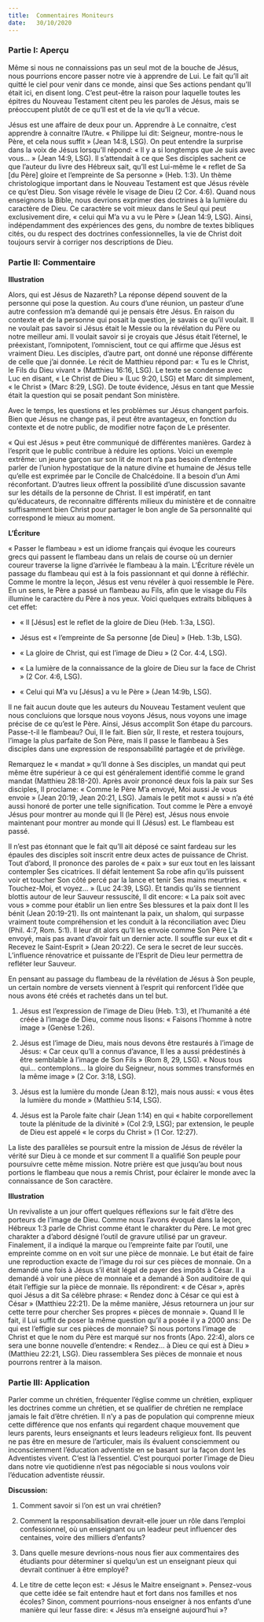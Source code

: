 ```yaml
---
title:  Commentaires Moniteurs
date:   30/10/2020
---
```


### Partie I: Aperçu

Même si nous ne connaissions pas un seul mot de la bouche de Jésus, nous pourrions encore passer notre vie à apprendre de Lui. Le fait qu’Il ait quitté le ciel pour venir dans ce monde, ainsi que Ses actions pendant qu’Il était ici, en disent long. C’est peut-être la raison pour laquelle toutes les épitres du Nouveau Testament citent peu les paroles de Jésus, mais se préoccupent plutôt de ce qu’Il est et de la vie qu’Il a vécue.

Jésus est une affaire de deux pour un. Apprendre à Le connaitre, c’est apprendre à connaitre l’Autre. « Philippe lui dit: Seigneur, montre-nous le Père, et cela nous suffit » (Jean 14:8, LSG). On peut entendre la surprise dans la voix de Jésus lorsqu’Il répond: « Il y a si longtemps que Je suis avec vous... » (Jean 14:9, LSG). Il s’attendait à ce que Ses disciples sachent ce que l’auteur du livre des Hébreux sait, qu’Il est Lui-même le « reflet de Sa [du Père] gloire et l’empreinte de Sa personne » (Heb. 1:3). Un thème christologique important dans le Nouveau Testament est que Jésus révèle ce qu’est Dieu. Son visage révèle le visage de Dieu (2 Cor. 4:6). Quand nous enseignons la Bible, nous devrions exprimer des doctrines à la lumière du caractère de Dieu. Ce caractère se voit mieux dans le Seul qui peut exclusivement dire, « celui qui M’a vu a vu le Père » (Jean 14:9, LSG). Ainsi, indépendamment des expériences des gens, du nombre de textes bibliques cités, ou du respect des doctrines confessionnelles, la vie de Christ doit toujours servir à corriger nos descriptions de Dieu.

### Partie II: Commentaire

**Illustration**

Alors, qui est Jésus de Nazareth? La réponse dépend souvent de la personne qui pose la question. Au cours d’une réunion, un pasteur d’une autre confession m’a demandé qui je pensais être Jésus. En raison du contexte et de la personne qui posait la question, je savais ce qu’il voulait. Il ne voulait pas savoir si Jésus était le Messie ou la révélation du Père ou notre meilleur ami. Il voulait savoir si je croyais que Jésus était l’éternel, le préexistant, l’omnipotent, l’omniscient, tout ce qui affirme que Jésus est vraiment Dieu. Les disciples, d’autre part, ont donné une réponse différente de celle que j’ai donnée. Le récit de Matthieu répond par: « Tu es le Christ, le Fils du Dieu vivant » (Matthieu 16:16, LSG). Le texte se condense avec Luc en disant, « Le Christ de Dieu » (Luc 9:20, LSG) et Marc dit simplement, « le Christ » (Marc 8:29, LSG). De toute évidence, Jésus en tant que Messie était la question qui se posait pendant Son ministère.

Avec le temps, les questions et les problèmes sur Jésus changent parfois. Bien que Jésus ne change pas, il peut être avantageux, en fonction du contexte et de notre public, de modifier notre façon de Le présenter.

« Qui est Jésus » peut être communiqué de différentes manières. Gardez à l’esprit que le public contribue à réduire les options. Voici un exemple extrême: un jeune garçon sur son lit de mort n’a pas besoin d’entendre parler de l’union hypostatique de la nature divine et humaine de Jésus telle qu’elle est exprimée par le Concile de Chalcédoine. Il a besoin d’un Ami réconfortant. D’autres lieux offrent la possibilité d’une discussion savante sur les détails de la personne de Christ. Il est impératif, en tant qu’éducateurs, de reconnaitre différents milieux du ministère et de connaitre suffisamment bien Christ pour partager le bon angle de Sa personnalité qui correspond le mieux au moment.

**L’Écriture**

« Passer le flambeau » est un idiome français qui évoque les coureurs grecs qui passent le flambeau dans un relais de course où un dernier coureur traverse la ligne d’arrivée le flambeau à la main. L’Écriture révèle un passage du flambeau qui est à la fois passionnant et qui donne à réfléchir. Comme le montre la leçon, Jésus est venu révéler à quoi ressemble le Père. En un sens, le Père a passé un flambeau au Fils, afin que le visage du Fils illumine le caractère du Père à nos yeux. Voici quelques extraits bibliques à cet effet:

- « Il [Jésus] est le reflet de la gloire de Dieu (Heb. 1:3a, LSG).

- Jésus est « l’empreinte de Sa personne [de Dieu] » (Heb. 1:3b, LSG).

- « La gloire de Christ, qui est l’image de Dieu » (2 Cor. 4:4, LSG).

- « La lumière de la connaissance de la gloire de Dieu sur la face de Christ » (2 Cor. 4:6, LSG).

- « Celui qui M’a vu [Jésus] a vu le Père » (Jean 14:9b, LSG).

Il ne fait aucun doute que les auteurs du Nouveau Testament veulent que nous concluions que lorsque nous voyons Jésus, nous voyons une image précise de ce qu’est le Père. Ainsi, Jésus accomplit Son étape du parcours. Passe-t-il le flambeau? Oui, Il le fait. Bien sûr, Il reste, et restera toujours, l’image la plus parfaite de Son Père, mais Il passe le flambeau à Ses disciples dans une expression de responsabilité partagée et de privilège.

Remarquez le « mandat » qu’Il donne à Ses disciples, un mandat qui peut même être supérieur à ce qui est généralement identifié comme le grand mandat (Matthieu 28:18-20). Après avoir prononcé deux fois la paix sur Ses disciples, Il proclame: « Comme le Père M’a envoyé, Moi aussi Je vous envoie » (Jean 20:19, Jean 20:21, LSG). Jamais le petit mot « aussi » n’a été aussi honoré de porter une telle signification. Tout comme le Père a envoyé Jésus pour montrer au monde qui Il (le Père) est, Jésus nous envoie maintenant pour montrer au monde qui Il (Jésus) est. Le flambeau est passé.

Il n’est pas étonnant que le fait qu’Il ait déposé ce saint fardeau sur les épaules des disciples soit inscrit entre deux actes de puissance de Christ. Tout d’abord, Il prononce des paroles de « paix » sur eux tout en les laissant contempler Ses cicatrices. Il défait lentement Sa robe afin qu’ils puissent voir et toucher Son côté percé par la lance et tenir Ses mains meurtries. « Touchez-Moi, et voyez… » (Luc 24:39, LSG). Et tandis qu’ils se tiennent blottis autour de leur Sauveur ressuscité, Il dit encore: « La paix soit avec vous » comme pour établir un lien entre Ses blessures et la paix dont Il les bénit (Jean 20:19-21). Ils ont maintenant la paix, un shalom, qui surpasse vraiment toute compréhension et les conduit à la réconciliation avec Dieu (Phil. 4:7, Rom. 5:1). Il leur dit alors qu’Il les envoie comme Son Père L’a envoyé, mais pas avant d’avoir fait un dernier acte. Il souffle sur eux et dit « Recevez le Saint-Esprit » (Jean 20:22). Ce sera le secret de leur succès. L’influence rénovatrice et puissante de l’Esprit de Dieu leur permettra de refléter leur Sauveur.

En pensant au passage du flambeau de la révélation de Jésus à Son peuple, un certain nombre de versets viennent à l’esprit qui renforcent l’idée que nous avons été créés et rachetés dans un tel but.

1. Jésus est l’expression de l’image de Dieu (Heb. 1:3), et l’humanité a été créée à l’image de Dieu, comme nous lisons: « Faisons l’homme à notre image » (Genèse 1:26).

2. Jésus est l’image de Dieu, mais nous devons être restaurés à l’image de Jésus: « Car ceux qu’Il a connus d’avance, Il les a aussi prédestinés à être semblable à l’image de Son Fils » (Rom 8, 29, LSG). « Nous tous qui... contemplons... la gloire du Seigneur, nous sommes transformés en la même image » (2 Cor. 3:18, LSG).

3. Jésus est la lumière du monde (Jean 8:12), mais nous aussi: « vous êtes la lumière du monde » (Matthieu 5:14, LSG).

4. Jésus est la Parole faite chair (Jean 1:14) en qui « habite corporellement toute la plénitude de la divinité » (Col 2:9, LSG); par extension, le peuple de Dieu est appelé « le corps du Christ » (1 Cor. 12:27).

La liste des parallèles se poursuit entre la mission de Jésus de révéler la vérité sur Dieu à ce monde et sur comment Il a qualifié Son peuple pour poursuivre cette même mission. Notre prière est que jusqu’au bout nous portions le flambeau que nous a remis Christ, pour éclairer le monde avec la connaissance de Son caractère.

**Illustration**

Un revivaliste a un jour offert quelques réflexions sur le fait d’être des porteurs de l’image de Dieu. Comme nous l’avons évoqué dans la leçon, Hébreux 1:3 parle de Christ comme étant le charakter du Père. Le mot grec charakter a d’abord désigné l’outil de gravure utilisé par un graveur. Finalement, il a indiqué la marque ou l’empreinte faite par l’outil, une empreinte comme on en voit sur une pièce de monnaie. Le but était de faire une reproduction exacte de l’image du roi sur ces pièces de monnaie. On a demandé une fois à Jésus s’il était légal de payer des impôts à César. Il a demandé à voir une pièce de monnaie et a demandé à Son auditoire de qui était l’effigie sur la pièce de monnaie. Ils répondirent: « de César », après quoi Jésus a dit Sa célèbre phrase: « Rendez donc à César ce qui est à César » (Matthieu 22:21). De la même manière, Jésus retournera un jour sur cette terre pour chercher Ses propres « pièces de monnaie ». Quand Il le fait, il Lui suffit de poser la même question qu’il a posée il y a 2000 ans: De qui est l’effigie sur ces pièces de monnaie? Si nous portons l’image de Christ et que le nom du Père est marqué sur nos fronts (Apo. 22:4), alors ce sera une bonne nouvelle d’entendre: « Rendez… à Dieu ce qui est à Dieu » (Matthieu 22:21, LSG). Dieu rassemblera Ses pièces de monnaie et nous pourrons rentrer à la maison.

### Partie III: Application

Parler comme un chrétien, fréquenter l’église comme un chrétien, expliquer les doctrines comme un chrétien, et se qualifier de chrétien ne remplace jamais le fait d’être chrétien. Il n’y a pas de population qui comprenne mieux cette différence que nos enfants qui regardent chaque mouvement que leurs parents, leurs enseignants et leurs leadeurs religieux font. Ils peuvent ne pas être en mesure de l’articuler, mais ils évaluent consciemment ou inconsciemment l’éducation adventiste en se basant sur la façon dont les Adventistes vivent. C’est là l’essentiel. C’est pourquoi porter l’image de Dieu dans notre vie quotidienne n’est pas négociable si nous voulons voir l’éducation adventiste réussir.

**Discussion:**

1. Comment savoir si l’on est un vrai chrétien?

2. Comment la responsabilisation devrait-elle jouer un rôle dans l’emploi confessionnel, où un enseignant ou un leadeur peut influencer des centaines, voire des milliers d’enfants?

3. Dans quelle mesure devrions-nous nous fier aux commentaires des étudiants pour déterminer si quelqu’un est un enseignant pieux qui devrait continuer à être employé?

4. Le titre de cette leçon est: « Jésus le Maitre enseignant ». Pensez-vous que cette idée se fait entendre haut et fort dans nos familles et nos écoles? Sinon, comment pourrions-nous enseigner à nos enfants d’une manière qui leur fasse dire: « Jésus m’a enseigné aujourd’hui »?